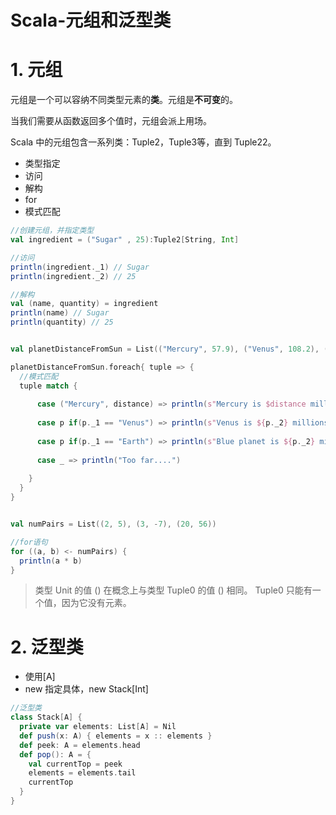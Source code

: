 # Scala-元组和泛型类

# 1. 元组

元组是一个可以容纳不同类型元素的**类**。元组是**不可变**的。

当我们需要从函数返回多个值时，元组会派上用场。

Scala 中的元组包含一系列类：Tuple2，Tuple3等，直到 Tuple22。

* 类型指定
* 访问
* 解构
* for
* 模式匹配

```scala
//创建元组，并指定类型
val ingredient = ("Sugar" , 25):Tuple2[String, Int]

//访问 
println(ingredient._1) // Sugar
println(ingredient._2) // 25

//解构
val (name, quantity) = ingredient
println(name) // Sugar
println(quantity) // 25


val planetDistanceFromSun = List(("Mercury", 57.9), ("Venus", 108.2), ("Earth", 149.6 ), ("Mars", 227.9), ("Jupiter", 778.3))

planetDistanceFromSun.foreach{ tuple => {
  //模式匹配  
  tuple match {
    
      case ("Mercury", distance) => println(s"Mercury is $distance millions km far from Sun")
      
      case p if(p._1 == "Venus") => println(s"Venus is ${p._2} millions km far from Sun")
      
      case p if(p._1 == "Earth") => println(s"Blue planet is ${p._2} millions km far from Sun")
      
      case _ => println("Too far....")
      
    }
  } 
}


val numPairs = List((2, 5), (3, -7), (20, 56))

//for语句
for ((a, b) <- numPairs) {
  println(a * b)
}
```

>类型 Unit 的值 () 在概念上与类型 Tuple0 的值 () 相同。 Tuple0 只能有一个值，因为它没有元素。

# 2. 泛型类

* 使用[A]
* new 指定具体，new Stack[Int]

```scala
//泛型类
class Stack[A] {
  private var elements: List[A] = Nil
  def push(x: A) { elements = x :: elements }
  def peek: A = elements.head
  def pop(): A = {
    val currentTop = peek
    elements = elements.tail
    currentTop
  }
}
```